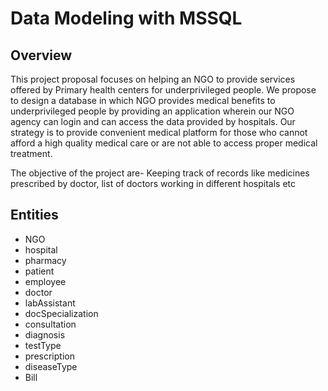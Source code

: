 # Data Modeling with MSSQL

## Overview

This project proposal focuses on helping an NGO to provide services offered by Primary health centers for underprivileged people. We propose to design a database in which NGO provides medical benefits to underprivileged people by providing an application wherein our NGO agency can login and can access the data provided by hospitals. Our strategy is to provide convenient medical platform for those who cannot afford a high quality medical care or are not able to access proper medical treatment.

The objective of the project are-
 Keeping track of records like medicines prescribed by doctor, list of doctors working in different hospitals etc


## Entities
- NGO
- hospital
- pharmacy
- patient
- employee
- doctor
- labAssistant
- docSpecialization
- consultation
- diagnosis
- testType
- prescription
- diseaseType
- Bill
